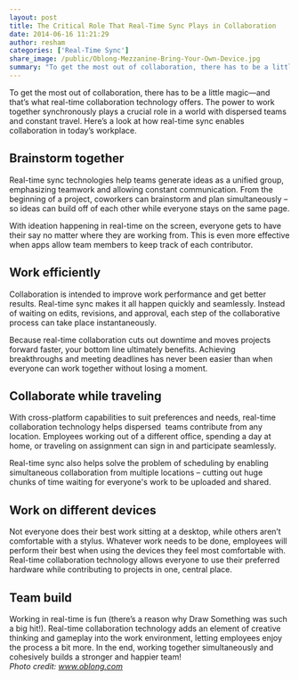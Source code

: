 ```yaml
---
layout: post
title: The Critical Role That Real-Time Sync Plays in Collaboration
date: 2014-06-16 11:21:29
author: resham
categories: ['Real-Time Sync']
share_image: /public/Oblong-Mezzanine-Bring-Your-Own-Device.jpg
summary: "To get the most out of collaboration, there has to be a little magic—and that’s what real-time collaboration technology offers. The power to work together synchronously plays a crucial role in a world with dispersed teams and constant travel. Here’s a look at how real-time sync enables collaboration in today’s workplace."
---
```

To get the most out of collaboration, there has to be a little magic—and that’s what real-time collaboration technology offers. The power to work together synchronously plays a crucial role in a world with dispersed teams and constant travel. Here’s a look at how real-time sync enables collaboration in today’s workplace.<!--more-->
<h2><b>Brainstorm together</b></h2>
Real-time sync technologies help teams generate ideas as a unified group, emphasizing teamwork and allowing constant communication. From the beginning of a project, coworkers can brainstorm and plan simultaneously – so ideas can build off of each other while everyone stays on the same page.

With ideation happening in real-time on the screen, everyone gets to have their say no matter where they are working from. This is even more effective when apps allow team members to keep track of each contributor.
<h2><b>Work efficiently </b></h2>
Collaboration is intended to improve work performance and get better results. Real-time sync makes it all happen quickly and seamlessly. Instead of waiting on edits, revisions, and approval, each step of the collaborative process can take place instantaneously.

Because real-time collaboration cuts out downtime and moves projects forward faster, your bottom line ultimately benefits. Achieving breakthroughs and meeting deadlines has never been easier than when everyone can work together without losing a moment.
<h2><b>Collaborate while traveling</b></h2>
With cross-platform capabilities to suit preferences and needs, real-time collaboration technology helps dispersed  teams contribute from any location. Employees working out of a different office, spending a day at home, or traveling on assignment can sign in and participate seamlessly.

Real-time sync also helps solve the problem of scheduling by enabling simultaneous collaboration from multiple locations – cutting out huge chunks of time waiting for everyone's work to be uploaded and shared.
<h2><b>Work on different devices</b></h2>
Not everyone does their best work sitting at a desktop, while others aren’t comfortable with a stylus. Whatever work needs to be done, employees will perform their best when using the devices they feel most comfortable with. Real-time collaboration technology allows everyone to use their preferred hardware while contributing to projects in one, central place.
<h2><b>Team build</b></h2>
Working in real-time is fun (there’s a reason why Draw Something was such a big hit!). Real-time collaboration technology adds an element of creative thinking and gameplay into the work environment, letting employees enjoy the process a bit more. In the end, working together simultaneously and cohesively builds a stronger and happier team!

<address>Photo credit: <a href="http://www.oblong.com/mezzanine/benefits/">www.oblong.com</a></address>